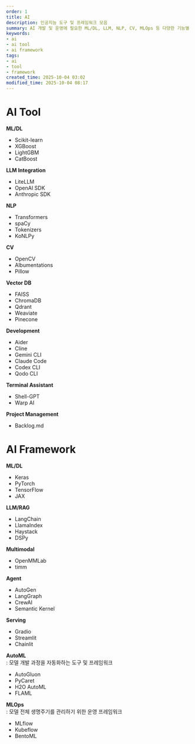 ```yaml
---
order: 1
title: AI
description: 인공지능 도구 및 프레임워크 모음
summary: AI 개발 및 운영에 필요한 ML/DL, LLM, NLP, CV, MLOps 등 다양한 기능별 AI 도구와 프레임워크 안내
keywords:
- ai
- ai tool
- ai framework
tags:
- ai
- tool
- framework
created_time: 2025-10-04 03:02
modified_time: 2025-10-04 08:17
---
```


# AI Tool

**ML/DL**
- Scikit-learn
- XGBoost
- LightGBM
- CatBoost

**LLM Integration**
- LiteLLM
- OpenAI SDK
- Anthropic SDK

**NLP**
- Transformers
- spaCy
- Tokenizers
- KoNLPy

**CV**
- OpenCV
- Albumentations
- Pillow

**Vector DB**
- FAISS
- ChromaDB
- Qdrant
- Weaviate
- Pinecone

**Development**
- Aider
- Cline
- Gemini CLI
- Claude Code
- Codex CLI
- Qodo CLI

**Terminal Assistant**
- Shell-GPT
- Warp AI

**Project Management**
- Backlog.md



# AI Framework 

**ML/DL**
- Keras
- PyTorch
- TensorFlow
- JAX

**LLM/RAG**
- LangChain
- LlamaIndex
- Haystack
- DSPy

**Multimodal**
- OpenMMLab
- timm

**Agent**
- AutoGen
- LangGraph
- CrewAI
- Semantic Kernel

**Serving**
- Gradio
- Streamlit
- Chainlit

**AutoML**  
: 모델 개발 과정을 자동화하는 도구 및 프레임워크  

- AutoGluon
- PyCaret
- H2O AutoML
- FLAML

**MLOps**  
: 모델 전체 생명주기를 관리하기 위한 운영 프레임워크

- MLflow
- Kubeflow
- BentoML